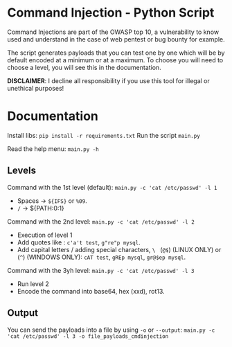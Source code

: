 # Command Injection - Python Script

Command Injections are part of the OWASP top 10, a vulnerability to know used and understand in the case of web pentest or bug bounty for example.

The script generates payloads that you can test one by one which will be by default encoded at a minimum or at a maximum.
To choose you will need to choose a level, you will see this in the documentation.

**DISCLAIMER**: I decline all responsibility if you use this tool for illegal or unethical purposes!

# Documentation

Install libs: `pip install -r requirements.txt`
Run the script `main.py`

Read the help menu: `main.py -h`

## Levels

Command with the 1st level (default): ```main.py -c 'cat /etc/passwd' -l 1```
- Spaces -> `${IFS}` or `%09`.
- `/` -> ${PATH:0:1}


Command with the 2nd level: ```main.py -c 'cat /etc/passwd' -l 2```
- Execution of level 1
- Add quotes like : `c'a't test`, `g"re"p mysql`.
- Add capital letters / adding special characters, `\ ` (`@$`) (LINUX ONLY) or (`^`) (WINDOWS ONLY): `cAT test`, `gREp mysql`, `gr@$ep mysql`. 


Command with the 3yh level: ```main.py -c 'cat /etc/passwd' -l 3```
- Run level 2
- Encode the command into base64, hex (xxd), rot13.

## Output

You can send the payloads into a file by using `-o` or `--output`: ```main.py -c 'cat /etc/passwd' -l 3 -o file_payloads_cmdinjection```